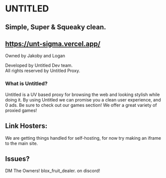 # UNTITLED
## Simple, Super & Squeaky clean.
## https://unt-sigma.vercel.app/


Owned by Jakoby and Logan

Developed by Untitled Dev team.  
All rights reserved by Untitled Proxy.

### What is Untitled?
Untitled is a UV based proxy for browsing the web and looking stylish while doing it.
By using Untitled we can promise you a clean user experience, and 0 ads.
Be sure to check out our games section! We offer a great variety of proxied games!

## Link Hosters:
We are getting things handled for self-hosting, for now try making an iframe to the main site.

## Issues?
DM The Owners!
blox_fruit_dealer. on discord!



